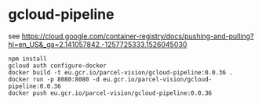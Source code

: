 # gcloud-pipeline

see https://cloud.google.com/container-registry/docs/pushing-and-pulling?hl=en_US&_ga=2.141057842.-1257725333.1526045030

```
npm install 
gcloud auth configure-docker
docker build -t eu.gcr.io/parcel-vision/gcloud-pipeline:0.0.36 .   
docker run -p 8080:8080 -d eu.gcr.io/parcel-vision/gcloud-pipeline:0.0.36
docker push eu.gcr.io/parcel-vision/gcloud-pipeline:0.0.36
```